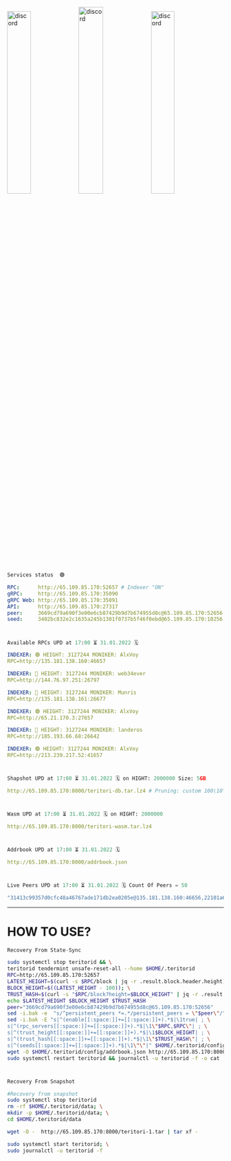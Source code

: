 [<img src='https://user-images.githubusercontent.com/83868103/215836529-812ac1b8-029f-4f5d-bb72-8539c308b0f4.png' alt='discord'  width='33%'>](https://github.com/romanv1812/Teritori/blob/main/data/mainnet_guide.md)[<img src='https://user-images.githubusercontent.com/83868103/215836572-1ace2f52-bfa5-452a-a9bd-1382169bc8f2.png' alt='discord'  width='33.39%'>](https://restake.app/teritori/torivaloper1qy38xmcrnht0kt5c5fryvl8llrpdwer6atxj5u/stake)[<img src='https://user-images.githubusercontent.com/83868103/215836599-cb1990d2-2e43-4fc2-898a-c373bcb64677.png' alt='discord'  width='33%'>](https://restake.app/teritori/torivaloper1qy38xmcrnht0kt5c5fryvl8llrpdwer6atxj5u/stake)
```python
Services status  🟢
```
```YAML
RPC:      http://65.109.85.170:52657 # Indexer "ON" 
gRPC:     http://65.109.85.170:35090  
gRPC Web: http://65.109.85.170:35091  
API:      http://65.109.85.170:27317  
peer:     3669cd79a690f3e00e6cb87429b9d7b674955d8c@65.109.85.170:52656  
seed:     3402bc832e2c1635a245b1301f0737b5f46f0ebd@65.109.85.170:10256  
```
# 
```python
Available RPCs UPD at 17:00 ⏳ 31.01.2022 🗓️
```

```YAML
INDEXER: 🟢 HEIGHT: 3127244 MONIKER: AlxVoy
RPC=http://135.181.138.160:46657

INDEXER: 🔴 HEIGHT: 3127244 MONIKER: web34ever
RPC=http://144.76.97.251:26797

INDEXER: 🔴 HEIGHT: 3127244 MONIKER: Munris
RPC=http://135.181.138.161:26677

INDEXER: 🟢 HEIGHT: 3127244 MONIKER: AlxVoy
RPC=http://65.21.170.3:27657

INDEXER: 🔴 HEIGHT: 3127244 MONIKER: landeros 
RPC=http://185.193.66.68:26642

INDEXER: 🟢 HEIGHT: 3127244 MONIKER: AlxVoy
RPC=http://213.239.217.52:41657
```
#
```python
Shapshot UPD at 17:00 ⏳ 31.01.2022 🗓️ on HIGHT: 2000000 Size: 5GB
```
```YAML
http://65.109.85.170:8000/teritori-db.tar.lz4 # Pruning: custom 100\10\100 Indexer "on"
```
#
```python
Wasm UPD at 17:00 ⏳ 31.01.2022 🗓️ on HIGHT: 2000000
```
```YAML
http://65.109.85.170:8000/teritori-wasm.tar.lz4 
```
#
```python
Addrbook UPD at 17:00 ⏳ 31.01.2022 🗓️ 
```
```YAML
http://65.109.85.170:8000/addrbook.json
```
#
```python
Live Peers UPD at 17:00 ⏳ 31.01.2022 🗓️ Count Of Peers = 50 
```
```YAML
"31413c99357d0cfc48a46767ade171db2ea0205e@135.181.138.160:46656,22101a61b235e607d5d0ad51b698d7511ebf87e2@144.76.97.251:26796,c9be05c0ec5fa032cd10bd59bb6173c025b97f17@135.181.138.161:26676,5ae1012f9b0f4672d8152de903d115dd2f1a3ee3@65.21.170.3:27656,15dd94f68c450da2c3b7c60b6364e3dce6f0cbf2@185.193.66.68:26641,07d196ccefcadc548c6cd06cfea425f1544b1495@213.239.217.52:41656"
```
---

# HOW TO USE?
```python
Recovery From State-Sync
```
```bash
sudo systemctl stop teritorid && \
teritorid tendermint unsafe-reset-all --home $HOME/.teritorid
RPC=http://65.109.85.170:52657
LATEST_HEIGHT=$(curl -s $RPC/block | jq -r .result.block.header.height); \
BLOCK_HEIGHT=$((LATEST_HEIGHT - 100)); \
TRUST_HASH=$(curl -s "$RPC/block?height=$BLOCK_HEIGHT" | jq -r .result.block_id.hash)
echo $LATEST_HEIGHT $BLOCK_HEIGHT $TRUST_HASH
peer="3669cd79a690f3e00e6cb87429b9d7b674955d8c@65.109.85.170:52656"
sed -i.bak -e  "s/^persistent_peers *=.*/persistent_peers = \"$peer\"/" $HOME/.teritorid/config/config.toml
sed -i.bak -E "s|^(enable[[:space:]]+=[[:space:]]+).*$|\1true| ; \
s|^(rpc_servers[[:space:]]+=[[:space:]]+).*$|\1\"$RPC,$RPC\"| ; \
s|^(trust_height[[:space:]]+=[[:space:]]+).*$|\1$BLOCK_HEIGHT| ; \
s|^(trust_hash[[:space:]]+=[[:space:]]+).*$|\1\"$TRUST_HASH\"| ; \
s|^(seeds[[:space:]]+=[[:space:]]+).*$|\1\"\"|" $HOME/.teritorid/config/config.toml
wget -O $HOME/.teritorid/config/addrbook.json http://65.109.85.170:8000/addrbook.json
sudo systemctl restart teritorid && journalctl -u teritorid -f -o cat
```
# 
```python
Recovery From Snapshot
```
```bash
#Recovery from snapshot
sudo systemctl stop teritorid
rm -rf $HOME/.teritorid/data; \
mkdir -p $HOME/.teritorid/data; \
cd $HOME/.teritorid/data

wget -O -  http://65.109.85.170:8000/teritori-1.tar | tar xf -

sudo systemctl start teritorid; \
sudo journalctl -u teritorid -f
```
